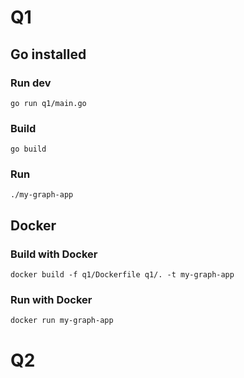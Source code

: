 
# Q1

## Go installed

### Run dev

`go run q1/main.go`

### Build

`go build`

### Run

`./my-graph-app`

## Docker

### Build with Docker

`docker build -f q1/Dockerfile q1/. -t my-graph-app`

### Run with Docker

`docker run my-graph-app`

# Q2
